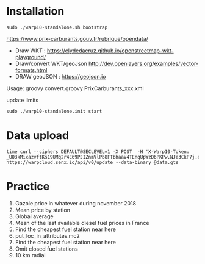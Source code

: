 # Installation

    sudo ./warp10-standalone.sh bootstrap

https://www.prix-carburants.gouv.fr/rubrique/opendata/

- Draw WKT : https://clydedacruz.github.io/openstreetmap-wkt-playground/
- Draw/convert WKT/geoJson http://dev.openlayers.org/examples/vector-formats.html
- DRAW geoJSON : https://geojson.io

Usage: groovy convert.groovy PrixCarburants_xxx.xml

update limits

    sudo ./warp10-standalone.init start

# Data upload

    time curl --ciphers DEFAULT@SECLEVEL=1 -X POST  -H 'X-Warp10-Token: _UQ3kMixazvftKs19UMq2r4E69PJIZnmVlPb8FTbhaaV4TEnqUpWzD6PKPw.NJe3CkP7j.euyf7vix6rSAuBMV3q4AVUjtH52lS3bpB0EMQCdbJB2V9KE3ppG72FeGabEb3rKq9vaFVamXUGZqPFJF' https://warpcloud.senx.io/api/v0/update --data-binary @data.gts


# Practice

1. Gazole price in whatever during november 2018
2. Mean price by station
3. Global average
4. Mean of the last available diesel fuel prices in France
5. Find the cheapest fuel station near here
6. put_loc_in_attributes.mc2
7. Find the cheapest fuel station near here
8. Omit closed fuel stations
9. 10 km radial